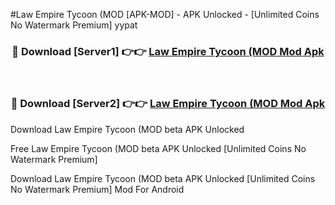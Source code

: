 #Law Empire Tycoon (MOD [APK-MOD] - APK Unlocked - [Unlimited Coins No Watermark Premium] yypat



<div align="center">

<h3>🔴 Download [Server1] 👉👉 <a href="https://momento.my/?title=Law_Empire_Tycoon_(MOD">Law Empire Tycoon (MOD Mod Apk</a></h3><br>

<h3>🔴 Download [Server2] 👉👉 <a href="https://momento.my/?title=Law_Empire_Tycoon_(MOD">Law Empire Tycoon (MOD Mod Apk</a></h3>
</div>



Download Law Empire Tycoon (MOD beta APK Unlocked

Free Law Empire Tycoon (MOD beta APK Unlocked [Unlimited Coins No Watermark Premium]

Download Law Empire Tycoon (MOD beta APK Unlocked [Unlimited Coins No Watermark Premium] Mod For Android
